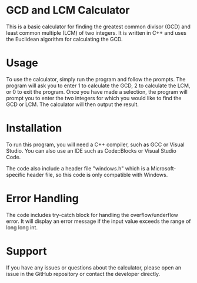 # GCD and LCM Calculator
This is a basic calculator for finding the greatest common divisor (GCD) and least common multiple (LCM) of two integers. It is written in C++ and uses the Euclidean algorithm for calculating the GCD.

# Usage
To use the calculator, simply run the program and follow the prompts. The program will ask you to enter 1 to calculate the GCD, 2 to calculate the LCM, or 0 to exit the program. Once you have made a selection, the program will prompt you to enter the two integers for which you would like to find the GCD or LCM. The calculator will then output the result.

# Installation
To run this program, you will need a C++ compiler, such as GCC or Visual Studio. You can also use an IDE such as Code::Blocks or Visual Studio Code.

The code also include a header file "windows.h" which is a Microsoft-specific header file, so this code is only compatible with Windows.

# Error Handling
The code includes try-catch block for handling the overflow/underflow error. It will display an error message if the input value exceeds the range of long long int.

# Support
If you have any issues or questions about the calculator, please open an issue in the GitHub repository or contact the developer directly.
